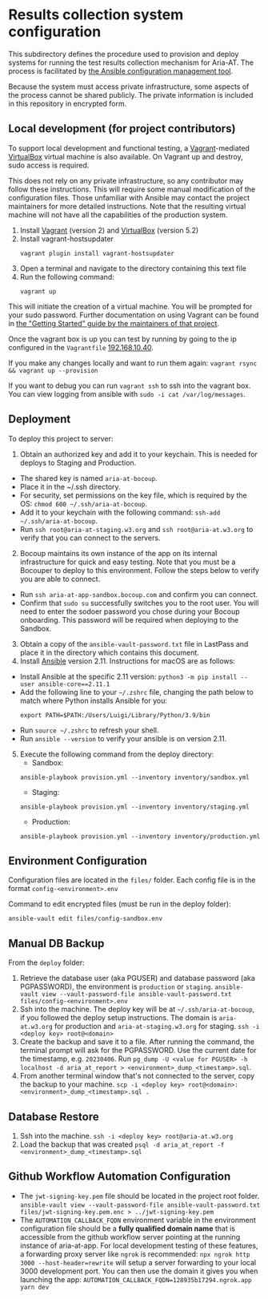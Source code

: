 # Results collection system configuration

This subdirectory defines the procedure used to provision and deploy systems
for running the test results collection mechanism for Aria-AT. The process is
facilitated by [the Ansible configuration management
tool](https://www.ansible.com/).

Because the system must access private infrastructure, some aspects of the
process cannot be shared publicly. The private information is included in this
repository in encrypted form.

## Local development (for project contributors)

To support local development and functional testing, a
[Vagrant](https://www.vagrantup.com/)-mediated
[VirtualBox](https://www.virtualbox.org/) virtual machine is also available. On Vagrant up and destroy, sudo access is required.

This does not rely on any private infrastructure, so any contributor may follow
these instructions. This will require some manual modification of the
configuration files. Those unfamiliar with Ansible may contact the project
maintainers for more detailed instructions. Note that the resulting virtual
machine will not have all the capabilities of the production system.

1. Install [Vagrant](https://www.vagrantup.com/) (version 2) and
   [VirtualBox](https://www.virtualbox.org/) (version 5.2)
2. Install vagrant-hostsupdater
    ```
    vagrant plugin install vagrant-hostsupdater
    ```
3. Open a terminal and navigate to the directory containing this text file
4. Run the following command:
    ```
    vagrant up
    ```
This will initiate the creation of a virtual machine. You will be prompted for your sudo password. Further documentation on using Vagrant can be found in [the "Getting Started" guide by the maintainers of that project](https://www.vagrantup.com/intro/getting-started/index.html).

Once the vagrant box is up you can test by running by going to the ip configured
in the `Vagrantfile` [192.168.10.40](192.168.10.40).

If you make any changes locally and want to run them again:
    ```
    vagrant rsync && vagrant up --provision
    ```

If you want to debug you can run `vagrant ssh` to ssh into the vagrant box. You
can view logging from ansible with `sudo -i cat /var/log/messages`.

## Deployment

To deploy this project to  server:

1. Obtain an authorized key and add it to your keychain. This is needed for deploys to Staging and Production. 
  - The shared key is named `aria-at-bocoup`.
  - Place it in the ~/.ssh directory.
  - For security, set permissions on the key file, which is required by the OS: `chmod 600 ~/.ssh/aria-at-bocoup`.
  - Add it to your keychain with the following command: `ssh-add ~/.ssh/aria-at-bocoup`.
  - Run `ssh root@aria-at-staging.w3.org` and `ssh root@aria-at.w3.org` to verify that you can connect to the servers.
2. Bocoup maintains its own instance of the app on its internal infrastructure for quick and easy testing. Note that you must be a Bocouper to deploy to this environment. Follow the steps below to verify you are able to connect.
  - Run `ssh aria-at-app-sandbox.bocoup.com` and confirm you can connect.
  - Confirm that `sudo su` successfully switches you to the root user. You will need to enter the sodoer password you chose during your Bocoup onboarding. This password will be required when deploying to the Sandbox.
3. Obtain a copy of the `ansible-vault-password.txt` file in LastPass and place it in the directory which contains this document.
4. Install [Ansible](https://www.ansible.com/) version 2.11. Instructions for macOS are as follows:
  - Install Ansible at the specific 2.11 version: `python3 -m pip install --user ansible-core==2.11.1`
  - Add the following line to your `~/.zshrc` file, changing the path below to match where Python installs Ansible for you:
    ```
    export PATH=$PATH:/Users/Luigi/Library/Python/3.9/bin
    ```
  - Run `source ~/.zshrc` to refresh your shell.
  - Run `ansible --version` to verify your ansible is on version 2.11.
5. Execute the following command from the deploy directory:
   - Sandbox:
    ```
    ansible-playbook provision.yml --inventory inventory/sandbox.yml
    ```
   - Staging:
    ```
    ansible-playbook provision.yml --inventory inventory/staging.yml
    ```
   - Production:
    ```
    ansible-playbook provision.yml --inventory inventory/production.yml
    ```

## Environment Configuration

Configuration files are located in the `files/` folder. Each config file is in the format `config-<environment>.env`

Command to edit encrypted files (must be run in the deploy folder):

```
ansible-vault edit files/config-sandbox.env
```

## Manual DB Backup
From the `deploy` folder:

1. Retrieve the database user (aka PGUSER) and database password (aka PGPASSWORD), the environment is `production` or `staging`.
   `ansible-vault view --vault-password-file ansible-vault-password.txt files/config-<environment>.env`
2. Ssh into the machine. The deploy key will be at `~/.ssh/aria-at-bocoup`, if you followed the deploy setup instructions. The domain is `aria-at.w3.org` for production and `aria-at-staging.w3.org` for staging.
  `ssh -i <deploy key> root@<domain>`
3. Create the backup and save it to a file. After running the command, the terminal prompt will ask for the PGPASSWORD. Use the current date for the timestamp, e.g. `20230406`. Run
  `pg_dump -U <value for PGUSER> -h localhost -d aria_at_report > <environment>_dump_<timestamp>.sql`. 
4. From another terminal window that's not connected to the server, copy the backup to your machine.
  `scp -i <deploy key> root@<domain>:<environment>_dump_<timestamp>.sql .`

## Database Restore
1. Ssh into the machine.
  `ssh -i <deploy key> root@aria-at.w3.org`
2. Load the backup that was created
  `psql -d aria_at_report -f <environment>_dump_<timestamp>.sql`

## Github Workflow Automation Configuration
* The `jwt-signing-key.pem` file should be located in the project root folder.
  `ansible-vault view --vault-password-file ansible-vault-password.txt files/jwt-signing-key.pem.enc > ../jwt-signing-key.pem`
* The `AUTOMATION_CALLBACK_FQDN` environment variable in the environment configuration file should be a **fully qualified domain name** that is accessible from the github workflow server pointing at the running instance of aria-at-app.  For local development testing of these features, a forwarding proxy server like `ngrok` is recommended: `npx ngrok http 3000 --host-header=rewrite` will setup a server forwarding to your local 3000 development port.  You can then use the domain it gives you when launching the app:
  `AUTOMATION_CALLBACK_FQDN=128935b17294.ngrok.app yarn dev`
